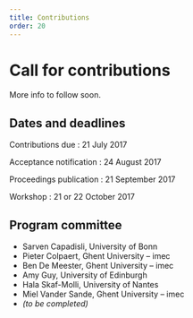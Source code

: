 ```yaml
---
title: Contributions
order: 20
---
```

# Call for contributions
More info to follow soon.

## Dates and deadlines
Contributions due
: 21 July 2017

Acceptance notification
: 24 August 2017

Proceedings publication
: 21 September 2017

Workshop
: 21 or 22 October 2017

## Program committee
- Sarven Capadisli, University of Bonn
- Pieter Colpaert, Ghent University – imec
- Ben De Meester, Ghent University – imec
- Amy Guy, University of Edinburgh
- Hala Skaf-Molli, University of Nantes
- Miel Vander Sande, Ghent University – imec
- _(to be completed)_
